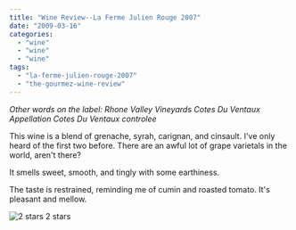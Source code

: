 ```yaml
---
title: "Wine Review--La Ferme Julien Rouge 2007"
date: "2009-03-16"
categories:
  - "wine"
  - "wine"
  - "wine"
tags:
  - "la-ferme-julien-rouge-2007"
  - "the-gourmez-wine-review"
---
```


_Other words on the label: Rhone Valley Vineyards_ _Cotes Du Ventaux_ _Appellation Cotes Du Ventaux controlee_

This wine is a blend of grenache, syrah, carignan, and cinsault. I've only heard of the first two before. There are an awful lot of grape varietals in the world, aren't there?

It smells sweet, smooth, and tingly with some earthiness.

The taste is restrained, reminding me of cumin and roasted tomato. It's pleasant and mellow.




<div class="caption">

![2 stars](http://www.rebeccagomezfarrell.com/wp-content/uploads/2009/02/rating_chicken11.gif "rating_chicken11") 2 stars</div>

